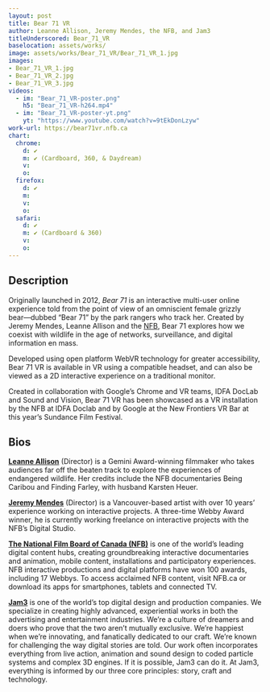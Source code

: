 ```yaml
---
layout: post
title: Bear 71 VR
author: Leanne Allison, Jeremy Mendes, the NFB, and Jam3
titleUnderscored: Bear_71_VR
baselocation: assets/works/
image: assets/works/Bear_71_VR/Bear_71_VR_1.jpg
images:
- Bear_71_VR_1.jpg
- Bear_71_VR_2.jpg
- Bear_71_VR_3.jpg
videos: 
  - im: "Bear_71_VR-poster.png" 
    h5: "Bear_71_VR-h264.mp4" 
  - im: "Bear_71_VR-poster-yt.png" 
    yt: "https://www.youtube.com/watch?v=9tEkDonLzyw"
work-url: https://bear71vr.nfb.ca
chart:
  chrome:
    d: ✔
    m: ✔ (Cardboard, 360, & Daydream)
    v:
    o:
  firefox:
    d: ✔
    m:
    v:
    o: 
  safari:
    d: ✔
    m: ✔ (Cardboard & 360)
    v:
    o:
---
```


## Description
Originally launched in 2012, *Bear 71* is an interactive multi-user online experience told from the point of view of an omniscient female grizzly bear―dubbed “Bear 71” by the park rangers who track her. Created by Jeremy Mendes, Leanne Allison and the [NFB](http://nfb.ca), Bear 71 explores how we coexist with wildlife in the age of networks, surveillance, and digital information en mass.

Developed using open platform WebVR technology for greater accessibility, Bear 71 VR is available in VR using a compatible headset, and can also be viewed as a 2D interactive experience on a traditional monitor.

Created in collaboration with Google’s Chrome and VR teams, IDFA DocLab and Sound and Vision, Bear 71 VR has been showcased as a VR installation by the NFB at IDFA Doclab and by Google at the New Frontiers VR Bar at this year’s Sundance Film Festival.  

## Bios	
**[Leanne Allison](#)** (Director) is a Gemini Award-winning filmmaker who takes audiences far off the beaten track to explore the experiences of endangered wildlife. Her credits include the NFB documentaries Being Caribou and Finding Farley, with husband Karsten Heuer. 

**[Jeremy Mendes](http://www.jeremymendes.com/)** (Director) is a Vancouver-based artist with over 10 years’ experience working on interactive projects. A three-time Webby Award winner, he is currently working freelance on interactive projects with the NFB’s Digital Studio.

**[The National Film Board of Canada (NFB)](https://www.nfb.ca/)** is one of the world’s leading digital content hubs, creating groundbreaking interactive documentaries and animation, mobile content, installations and participatory experiences. NFB interactive productions and digital platforms have won 100 awards, including 17 Webbys. To access acclaimed NFB content, visit NFB.ca or download its apps for smartphones, tablets and connected TV.

**[Jam3](http://www.jam3.com/)** is one of the world’s top digital design and production companies. We specialize in creating highly advanced, experiential works in both the advertising and entertainment industries. We’re a culture of dreamers and doers who prove that the two aren’t mutually exclusive. We’re happiest when we’re innovating, and fanatically dedicated to our craft. We’re known for challenging the way digital stories are told. Our work often incorporates everything from live action, animation and sound design to coded particle systems and complex 3D engines. If it is possible, Jam3 can do it. At Jam3, everything is informed by our three core principles: story, craft and technology.
